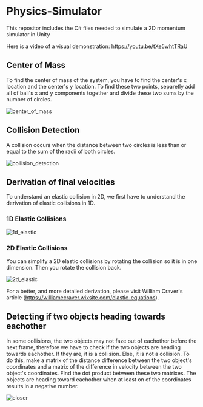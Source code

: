 # Physics-Simulator
This repositor includes the C# files needed to simulate a 2D momentum simulator in Unity

Here is a video of a visual demonstration: https://youtu.be/tXe5whtTRaU

## Center of Mass
To find the center of mass of the system, you have to find the center's x location and the center's y location. To find these two points, separetly add all of ball's x and y components together and divide these two sums by the number of circles.

![center_of_mass](https://github.com/user-attachments/assets/55ccc8f7-45ee-4bc2-8ed9-af20387d8e3e)


## Collision Detection
A collision occurs when the distance between two circles is less than or equal to the sum of the radii of both circles.

![collision_detection](https://github.com/user-attachments/assets/5d139262-cf2a-4d76-8db6-3d4f541e1c7a)

## Derivation of final velocities
To understand an elastic collision in 2D, we first have to understand the derivation of elastic collisions in 1D.

### 1D Elastic Collisions
![1d_elastic](https://github.com/user-attachments/assets/34366d45-134b-44b7-a88d-e776bf964da0)

### 2D Elastic Collisions
You can simplify a 2D elastic collisions by rotating the collision so it is in one dimension. Then you rotate the collision back.

![2d_elastic](https://github.com/user-attachments/assets/b27b38eb-7833-440e-a725-91f5475e07ec)

For a better, and more detailed derivation, please visit William Craver's article (https://williamecraver.wixsite.com/elastic-equations).


## Detecting if two objects heading towards eachother
In some collisions, the two objects may not faze out of eachother before the next frame, therefore we have to check if the two objects are heading towards eachother. If they are, it is a collision. Else, it is not a collision. To do this, make a matrix of the distance difference between the two object's coordinates and a matrix of the difference in velocity between the two object's coordinates. Find the dot product between these two matrixes. The objects are heading toward eachother when at least on of the coordinates results in a negative number.

![closer](https://github.com/user-attachments/assets/b1bb4215-c66c-4ad1-9d39-24b7cd30a951)
